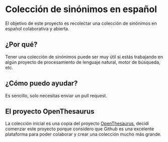 # Colección de sinónimos en español

El objetivo de este proyecto es recolectar una colección de sinónimos en español colaborativa y abierta.


## ¿Por qué?
Tener una colección de sinónimos puede ser muy útil si estás trabajando en algún proyecto de procesamiento de lenguaje natural, motor de búsqueda, etc. 


## ¿Cómo puedo ayudar?
Es sencillo, solo necesitas enviar un pull request.


## El proyecto OpenThesaurus
La colección inicial es una copia del proyecto [OpenThesaurus](http://openoffice-es.sourceforge.net/thesaurus/), decidí comenzar este proyecto porque considero que Github es una excelente plataforma para poder colaborar y crear una colección mucho más grande.